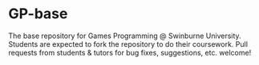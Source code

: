 # GP-base
The base repository for Games Programming @ Swinburne University. Students are expected to fork the repository to do their coursework. Pull requests from students &amp; tutors for bug fixes, suggestions, etc. welcome!
